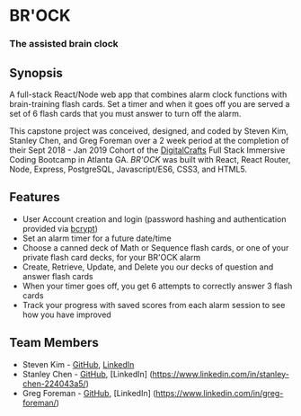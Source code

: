 # BR'OCK
### The assisted brain clock

## Synopsis
A full-stack React/Node web app that combines alarm clock functions with brain-training flash cards. Set a timer and when it goes off you are served a set of 6 flash cards that you must answer to turn off the alarm.

This capstone project was conceived, designed, and coded by Steven Kim, Stanley Chen, and Greg Foreman over a 2 week period at the completion of their Sept 2018 - Jan 2019 Cohort of the [DigitalCrafts](https://www.digitalcrafts.com/) Full Stack Immersive Coding Bootcamp in Atlanta GA. *BR'OCK* was built with React, React Router, Node, Express, PostgreSQL, Javascript/ES6, CSS3, and HTML5.

## Features
- User Account creation and login (password hashing and authentication provided via [bcrypt](https://www.npmjs.com/package/body-parser))
- Set an alarm timer for a future date/time
- Choose a canned deck of Math or Sequence flash cards, or one of your private flash card decks, for your BR'OCK alarm
- Create, Retrieve, Update, and Delete you our decks of question and answer flash cards
- When your timer goes off, you get 6 attempts to correctly answer 3 flash cards
- Track your progress with saved scores from each alarm session to see how you have improved



## Team Members
- Steven Kim - [GitHub](https://github.com/steventaesungkim), [LinkedIn](https://www.linkedin.com/in/steventaesungkim/)
- Stanley Chen - [GitHub](https://github.com/DannyShien), [LinkedIn] (https://www.linkedin.com/in/stanley-chen-224043a5/)
- Greg Foreman - [GitHub](https://github.com/GFore), [LinkedIn] (https://www.linkedin.com/in/greg-foreman/)
